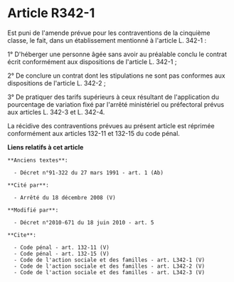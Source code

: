 # Article R342-1

Est puni de l'amende prévue pour les contraventions de la cinquième classe, le fait, dans un établissement mentionné à
l'article L. 342-1 : 

1° D'héberger une personne âgée sans avoir au préalable conclu le contrat écrit conformément aux dispositions de l'article L.
342-1 ; 

2° De conclure un contrat dont les stipulations ne sont pas conformes aux dispositions de l'article L. 342-2 ; 

3° De pratiquer des tarifs supérieurs à ceux résultant de l'application du pourcentage de variation fixé par l'arrêté
ministériel ou préfectoral prévus aux articles L. 342-3 et L. 342-4. 

La récidive des contraventions prévues au présent article est réprimée conformément aux articles 132-11 et 132-15 du code
pénal.

**Liens relatifs à cet article**

	**Anciens textes**:

	  - Décret n°91-322 du 27 mars 1991 - art. 1 (Ab)

	**Cité par**:

	  - Arrêté du 18 décembre 2008 (V)

	**Modifié par**:

	  - Décret n°2010-671 du 18 juin 2010 - art. 5

	**Cite**:

	  - Code pénal - art. 132-11 (V)
	  - Code pénal - art. 132-15 (V)
	  - Code de l'action sociale et des familles - art. L342-1 (V)
	  - Code de l'action sociale et des familles - art. L342-2 (V)
	  - Code de l'action sociale et des familles - art. L342-3 (V)
